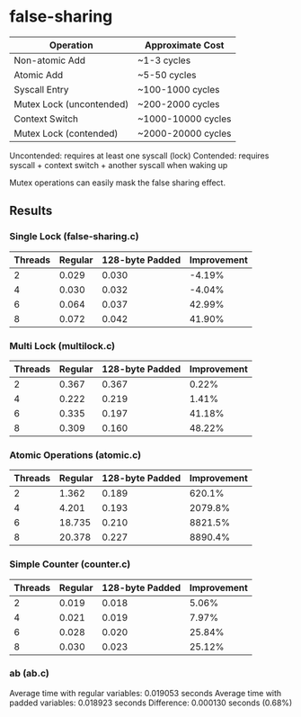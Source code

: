 # false-sharing

Operation                | Approximate Cost
------------------------ | ----------------
Non-atomic Add           | ~1-3 cycles
Atomic Add               | ~5-50 cycles
Syscall Entry            | ~100-1000 cycles
Mutex Lock (uncontended) | ~200-2000 cycles
Context Switch           | ~1000-10000 cycles
Mutex Lock (contended)   | ~2000-20000 cycles

Uncontended: requires at least one syscall (lock)
Contended: requires syscall + context switch + another syscall when waking up

Mutex operations can easily mask the false sharing effect. 

## Results

### Single Lock (false-sharing.c)
Threads | Regular | 128-byte Padded | Improvement
--------|---------|-----------------|-------------
2       | 0.029   | 0.030          | -4.19%
4       | 0.030   | 0.032          | -4.04%
6       | 0.064   | 0.037          | 42.99%
8       | 0.072   | 0.042          | 41.90%

### Multi Lock (multilock.c)
Threads | Regular | 128-byte Padded | Improvement
--------|---------|-----------------|-------------
2       | 0.367   | 0.367          | 0.22%
4       | 0.222   | 0.219          | 1.41%
6       | 0.335   | 0.197          | 41.18%
8       | 0.309   | 0.160          | 48.22%

### Atomic Operations (atomic.c)
Threads | Regular | 128-byte Padded | Improvement
--------|---------|-----------------|-------------
2       | 1.362   | 0.189           | 620.1%
4       | 4.201   | 0.193           | 2079.8%
6       | 18.735  | 0.210           | 8821.5%
8       | 20.378  | 0.227           | 8890.4%

### Simple Counter (counter.c)
Threads | Regular | 128-byte Padded | Improvement
--------|---------|-----------------|-------------
2       | 0.019   | 0.018           | 5.06%
4       | 0.021   | 0.019           | 7.97%
6       | 0.028   | 0.020           | 25.84%
8       | 0.030   | 0.023           | 25.12%

### ab (ab.c)
Average time with regular variables: 0.019053 seconds
Average time with padded variables: 0.018923 seconds
Difference: 0.000130 seconds (0.68%)
